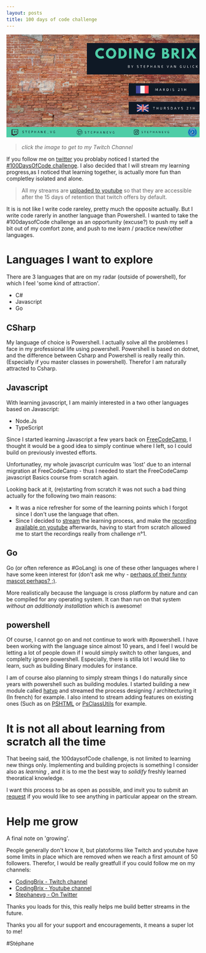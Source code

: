 ```yaml
---
layout: posts
title: 100 days of code challenge 
---
```



[![StreamSchedule](https://raw.githubusercontent.com/Stephanevg/Streams/master/CodingBrix%20-%20Twitch.png)](https://www.twitch.tv/codingbrix)

> *click the image to get to my Twitch Channel*

If you follow me on [twitter](https://twitter.com/stephanevg) you problaby noticed I started the [#100DaysOfCode challenge](https://www.100daysofcode.com/). I also decided that I will stream my learning progress,as I noticed that learning together, is actually more fun than completley isolated and alone. 

> All my streams are [uploaded to youtube](https://www.youtube.com/channel/UCTMYJAfp_7HNmCz6PBc5E9A) so that they are accessible after the 15 days of retention that twitch offers by default.

It is is not like I write code rareley, pretty much the opposite actually. But I write code rarerly in another language than Powershell. I wanted to take the #100daysofCode challenge as an opportunity (excuse?) to push my self a bit out of my comfort zone, and push to me learn / practice new/other languages.

# Languages I want to explore

There are 3 languages that are on my radar (outside of powershell), for which I feel 'some kind of attraction'.
- C#
- Javascript
- Go 

## CSharp

My language of choice is Powershell. I actually solve all the problemes I face in my professional life using powershell. Powershell is based on dotnet, and the difference between Csharp and Powershell is really really thin. (Especially if you master classes in powershell). Therefor I am naturally attracted to Csharp.

## Javascript

With learning javascript, I am mainly interested in a two other languages based on Javascript:

- Node.Js
- TypeScript

Since I started learning Javascript a few years back on [FreeCodeCamp](www.FreeCodeCamp.org), I thought it would be a good idea to simply continue where I left, so I could build on previously invested efforts.

Unfortunatley, my whole javascript curriculm was 'lost' due to an internal migration at FreeCodeCamp - thus I needed to start the FreeCodeCamp javascript Basics course from scratch again.

Looking back at it, (re)starting from scratch it was not such a bad thing actually for the following two main reasons:

- It was a nice refresher for some of the learning points which I forgot since I don't use the language that often.
- Since I decided to [stream](https://twitch.tv/codingbrix) the learning process, and make the [recording available on youtube](https://www.youtube.com/channel/UCTMYJAfp_7HNmCz6PBc5E9A) afterwards, having to start from scratch allowed me to start the recordings really from challenge n°1.


## Go

Go (or often reference as #GoLang) is one of these other languages where I have some keen interest for (don't ask me why - [perhaps of their funny mascot perhaps? ;)](https://blog.golang.org/gopher).

More realistically because the language is cross platform by nature and can be compiled for any operating system. It can than run on that system *without an additionaly installation* which is awesome!


## powershell

Of course, I cannot go on and not continue to work with #powershell. I have been working with the language since almost 10 years, and I feel I would be letting a lot of people down if I would simply switch to other langues, and complelty ignore powershell.
Especially, there is stilla lot I would like to learn, such as building Binary modules for instance.

I am of course also planning to simply stream things I do naturally since years with powershell such as building modules. I started building a new module called [hatvp](https://www.youtube.com/playlist?list=PL0MLVYSBMQ3pUaE2CPfSrgJqaOXhzYusF) and streamed the process designing / architecturing it (In french) for example. 
I also intend to stream adding features on existing ones (Such as on [PSHTML](https://github.com/Stephanevg/PSHTML) or [PsClassUtils](https://github.com/Stephanevg/PsClassUtils) for example.


# It is not all about learning from scratch all the time

That beeing said, the 100daysofCode challenge, is not limited to learning new things only. Implementing and building projects is something I consider also as *learning* , and it is to me the best way to *solidify* freshly learned theoratical knowledge. 


I want this process to be as open as possible, and invit you to submit an [request](https://github.com/Stephanevg/Streams/issues) if you would like to see anything in particular appear on the stream.

# Help me grow

A final note on 'growing'.

People generally don't know it, but platoforms like Twitch and youtube have some limits in place which are removed when we reach a first amount of 50 followers. 
Therefor, I would be really greatfull if you could follow me on my channels:

- [CodingBrix - Twitch channel](https://www.twitch.tv/codingbrix)
- [CodingBrix - Youtube channel](https://www.youtube.com/channel/UCTMYJAfp_7HNmCz6PBc5E9A)
- [Stephanevg - On Twitter](https://twitter.com/stephanevg)

Thanks you loads for this, this really helps me build better streams in the future.

Thanks you all for your support and encouragements, it means a super lot to me!

#Stéphane

